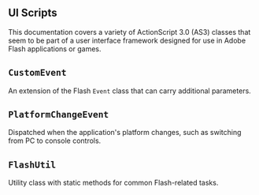 ## UI Scripts
This documentation covers a variety of ActionScript 3.0 (AS3) classes that seem to be part of a user interface framework designed for use in Adobe Flash applications or games.


## `CustomEvent`
An extension of the Flash `Event` class that can carry additional parameters.

## `PlatformChangeEvent`
Dispatched when the application's platform changes, such as switching from PC to console controls.

## `FlashUtil`
Utility class with static methods for common Flash-related tasks.
